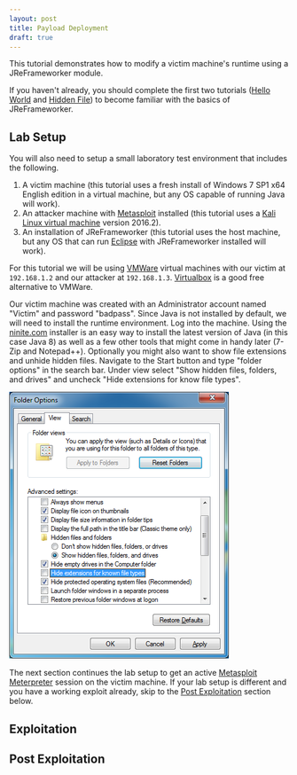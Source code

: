 ```yaml
---
layout: post
title: Payload Deployment
draft: true
---
```


This tutorial demonstrates how to modify a victim machine's runtime using a JReFrameworker module.

If you haven't already, you should complete the first two tutorials ([Hello World](./hello-world) and [Hidden File](./hidden-file)) to become familiar with the basics of JReFrameworker.

<a name="Setup"></a>

## Lab Setup

You will also need to setup a small laboratory test environment that includes the following.

1. A victim machine (this tutorial uses a fresh install of Windows 7 SP1 x64 English edition in a virtual machine, but any OS capable of running Java will work).
2. An attacker machine with [Metasploit](https://www.metasploit.com/) installed (this tutorial uses a [Kali Linux virtual machine](https://www.offensive-security.com/kali-linux-vmware-virtualbox-image-download/) version 2016.2).
3. An installation of JReFrameworker (this tutorial uses the host machine, but any OS that can run [Eclipse](https://eclipse.org/) with JReFrameworker installed will work).

For this tutorial we will be using [VMWare](https://www.vmware.com) virtual machines with our victim at `192.168.1.2` and our attacker at `192.168.1.3`. [Virtualbox](https://www.virtualbox.org) is a good free alternative to VMWare.

Our victim machine was created with an Administrator account named "Victim" and password "badpass". Since Java is not installed by default, we will need to install the runtime environment. Log into the machine. Using the [ninite.com](https://ninite.com/) installer is an easy way to install the latest version of Java (in this case Java 8) as well as a few other tools that might come in handy later (7-Zip and Notepad++). Optionally you might also want to show file extensions and unhide hidden files. Navigate to the Start button and type "folder options" in the search bar. Under view select "Show hidden files, folders, and drives" and uncheck "Hide extensions for know file types".

![Windows Folder Options](../images/payload-deployment/folder-options.png)

The next section continues the lab setup to get an active [Metasploit Meterpreter](https://www.offensive-security.com/metasploit-unleashed/about-meterpreter/) session on the victim machine. If your lab setup is different and you have a working exploit already, skip to the [Post Exploitation](#PostExploitation) section below.

<a name="Exploitation"></a>

## Exploitation

<a name="PostExploitation"></a>

## Post Exploitation